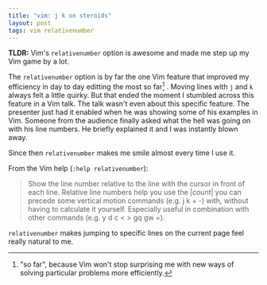 ```yaml
---
title: "vim: j k on steroids"
layout: post
tags: vim relativenumber
---
```


**TLDR:**
Vim's `relativenumber` option is awesome and made me step up my Vim game by a
lot.

The `relativenumber` option is by far the one Vim feature that improved my
efficiency in day to day editting the most so far[^1] .
Moving lines with `j` and `k` always felt a little quirky.  But that ended the
moment I stumbled across this feature in a Vim talk.  The talk wasn't even
about this specific feature. The presenter just had it enabled when he was
showing some of his examples in Vim.  Someone from the audience finally asked
what the hell was going on with his line numbers. He briefly explained it and I
was instantly blown away.

[^1]: "so far", because Vim won't stop surprising me with new ways of solving particular problems more efficiently.

Since then `relativenumber` makes me smile almost every time I use it.

From the Vim help (`:help relativenumber`):
>	Show the line number relative to the line with the cursor in front of
>	each line. Relative line numbers help you use the |count| you can
>	precede some vertical motion commands (e.g. j k + -) with, without
>	having to calculate it yourself. Especially useful in combination with
>	other commands (e.g. y d c < > gq gw =).

`relativenumber` makes jumping to specific lines on the current page feel
really natural to me.
